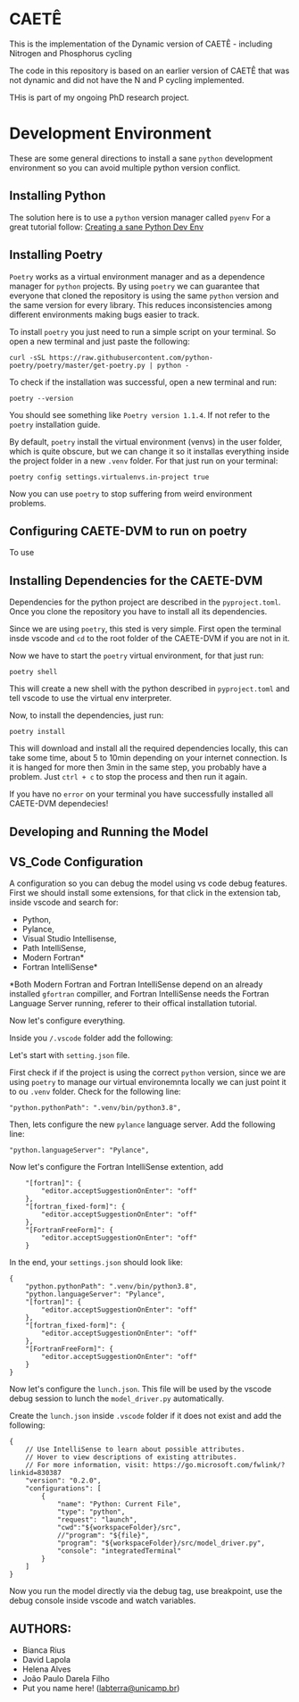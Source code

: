 # CAETÊ
This is the implementation of the Dynamic version of CAETÊ - including Nitrogen and Phosphorus cycling

The code in this repository is based on an earlier version of CAETÊ that was not dynamic and did not have the N and P cycling implemented.

THis is part of my ongoing PhD research project.

# Development Environment
These are some general directions to install a sane `python` development environment so you can avoid multiple python version conflict.

## Installing Python
The solution here is to use a `python` version manager called `pyenv`
For a great tutorial follow: [Creating a sane Python Dev Env](https://pwal.ch/posts/2019-11-10-sane-python-environment-2020-part-1-isolation/)

## Installing Poetry
`Poetry` works as a virtual environment manager and as a dependence manager for `python` projects. By using `poetry` we can guarantee that everyone that cloned the repository is using the same `python` version and the same version for every library. This reduces inconsistencies among different environments making bugs easier to track.

To install `poetry` you just need to run a simple script on your terminal.
So open a new terminal and just paste the following:
```
curl -sSL https://raw.githubusercontent.com/python-poetry/poetry/master/get-poetry.py | python -
```
To check if the installation was successful, open a new terminal and run:
```
poetry --version
```
You should see something like `Poetry version 1.1.4`. If not refer to the `poetry` installation guide.

By default, `poetry` install the virtual environment (venvs) in the user folder, which is quite obscure, but we can change it so it installas everything inside the project folder in a new `.venv` folder. For that just run on your terminal:
```
poetry config settings.virtualenvs.in-project true
```

Now you can use `poetry` to stop suffering from weird environment problems.

## Configuring CAETE-DVM to run on poetry
To use 

## Installing Dependencies for the CAETE-DVM
Dependencies for the python project are described in the `pyproject.toml`.
Once you clone the repository you have to install all its dependencies.

Since we are using `poetry`, this sted is very simple. First open the terminal insde vscode and `cd` to the root folder of the CAETE-DVM if you are not in it.

Now we have to start the `poetry` virtual environment, for that just run:
```
poetry shell
```
This will create a new shell with the python described in `pyproject.toml` and tell vscode to use the virtual env interpreter.

Now, to install the dependencies, just run:
```
poetry install
```
This will download and install all the required dependencies locally, this can take some time, about 5 to 10min depending on your internet connection. Is it is hanged for more then 3min in the same step, you probably have a problem. Just `ctrl + c` to stop the process and then run it again.

If you have no `error` on your terminal you have successfully installed all CAETE-DVM dependecies!

## Developing and Running the Model


## VS_Code Configuration

A configuration so you can debug the model using vs code debug features.
First we should install some extensions, for that click in the extension tab, inside vscode and search for:
* Python, 
* Pylance, 
* Visual Studio Intellisense,
* Path IntelliSense,
* Modern Fortran*
* Fortran IntelliSense*

*Both Modern Fortran and Fortran IntelliSense depend on an already installed `gfortran` compiller, and Fortran IntelliSense needs the Fortran Language Server running, referer to their offical installation tutorial.

Now let's configure everything.

Inside you `/.vscode` folder add the following:

Let's start with `setting.json` file.

First check if if the project is using the correct `python` version, since we are using `poetry` to manage our virtual environemnta locally we can just point it to ou `.venv` folder. Check for the following line:
```
"python.pythonPath": ".venv/bin/python3.8",
```

Then, lets configure the new `pylance` language server. Add the following line:

```
"python.languageServer": "Pylance",
```

Now let's configure the Fortran IntelliSense extention, add
```
    "[fortran]": {
        "editor.acceptSuggestionOnEnter": "off"
    },
    "[fortran_fixed-form]": {
        "editor.acceptSuggestionOnEnter": "off"
    },
    "[FortranFreeForm]": {
        "editor.acceptSuggestionOnEnter": "off"
    }
```
In the end, your `settings.json` should look like:
````
{
    "python.pythonPath": ".venv/bin/python3.8",
    "python.languageServer": "Pylance",
    "[fortran]": {
        "editor.acceptSuggestionOnEnter": "off"
    },
    "[fortran_fixed-form]": {
        "editor.acceptSuggestionOnEnter": "off"
    },
    "[FortranFreeForm]": {
        "editor.acceptSuggestionOnEnter": "off"
    }
}
````
Now let's configure the `lunch.json`. This file will be used by the vscode debug session to lunch the `model_driver.py` automatically.

Create the `lunch.json` inside `.vscode` folder if it does not exist and add the following:

```
{
    // Use IntelliSense to learn about possible attributes.
    // Hover to view descriptions of existing attributes.
    // For more information, visit: https://go.microsoft.com/fwlink/?linkid=830387
    "version": "0.2.0",
    "configurations": [
        {
            "name": "Python: Current File",
            "type": "python",
            "request": "launch",
            "cwd":"${workspaceFolder}/src",
            //"program": "${file}",
            "program": "${workspaceFolder}/src/model_driver.py",
            "console": "integratedTerminal"
        }
    ]
}
```

Now you run the model directly via the debug tag, use breakpoint, use the debug console inside vscode and watch variables.

## __AUTHORS__:

 - Bianca Rius
 - David Lapola
 - Helena Alves
 - João Paulo Darela Filho
 - Put you name here! (labterra@unicamp.br)
